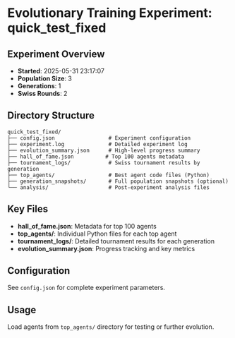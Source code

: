 # Evolutionary Training Experiment: quick_test_fixed

## Experiment Overview
- **Started**: 2025-05-31 23:17:07
- **Population Size**: 3
- **Generations**: 1
- **Swiss Rounds**: 2

## Directory Structure
```
quick_test_fixed/
├── config.json                 # Experiment configuration
├── experiment.log              # Detailed experiment log
├── evolution_summary.json      # High-level progress summary
├── hall_of_fame.json          # Top 100 agents metadata
├── tournament_logs/            # Swiss tournament results by generation
├── top_agents/                 # Best agent code files (Python)
├── generation_snapshots/       # Full population snapshots (optional)
└── analysis/                   # Post-experiment analysis files
```

## Key Files
- **hall_of_fame.json**: Metadata for top 100 agents
- **top_agents/**: Individual Python files for each top agent
- **tournament_logs/**: Detailed tournament results for each generation
- **evolution_summary.json**: Progress tracking and key metrics

## Configuration
See `config.json` for complete experiment parameters.

## Usage
Load agents from `top_agents/` directory for testing or further evolution.
